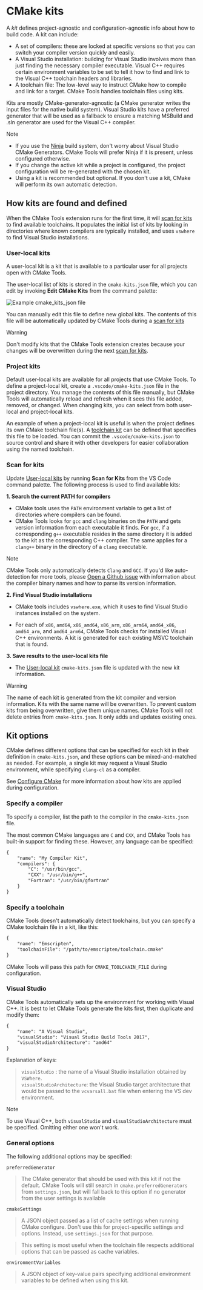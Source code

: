 # CMake kits

A _kit_ defines project-agnostic and configuration-agnostic info about how to build code. A kit can include:

- A set of compilers: these are locked at specific versions so that you can switch your compiler version quickly and easily.
- A Visual Studio installation: building for Visual Studio involves more than just finding the necessary compiler executable. Visual C++ requires certain environment variables to be set to tell it how to find and link to the Visual C++ toolchain headers and libraries.
- A toolchain file: The low-level way to instruct CMake how to compile and link for a target. CMake Tools handles toolchain files using kits.

Kits are mostly CMake-generator-agnostic (a CMake generator writes the input files for the native build system). Visual Studio kits have a preferred generator that will be used as a fallback to ensure a matching MSBuild and .sln generator are used for the Visual C++ compiler.

> [!NOTE]
> * If you use the [Ninja](https://ninja-build.org/) build system, don't worry about Visual Studio CMake Generators. CMake Tools will prefer Ninja if it is present, unless configured otherwise.
> * If you change the active kit while a project is configured, the project configuration will be re-generated with the chosen kit.
> * Using a kit is recommended but optional. If you don't use a kit, CMake will perform its own automatic detection.

## How kits are found and defined

When the CMake Tools extension runs for the first time, it will [scan for kits](#scan_for_kits) to find available toolchains. It populates the initial list of kits by looking in directories where known compilers are typically installed, and uses `vswhere` to find Visual Studio installations.

### User-local kits

A user-local kit is a kit that is available to a particular user for all projects open with CMake Tools.

The user-local list of kits is stored in the `cmake-kits.json` file, which you can edit by invoking **Edit CMake Kits** from the command palette:

![Example cmake_kits_json file](images/cmake_kits_json.png)

You can manually edit this file to define new global kits. The contents of this file will be automatically updated by CMake Tools during a [scan for kits](#scan_for_kits)

> [!WARNING]
> Don't modify kits that the CMake Tools extension creates because your changes will be overwritten during the next [scan for kits](#scan_for_kits).

### Project kits

Default user-local kits are available for all projects that use CMake Tools. To define a project-local kit, create a `.vscode/cmake-kits.json` file in the project directory. You manage the contents of this file manually, but CMake Tools will automatically reload and refresh when it sees this file added, removed, or changed. When changing kits, you can select from both user-local and project-local kits.

An example of when a project-local kit is useful is when the project defines its own CMake toolchain file(s). A [toolchain kit](#toolchain) can be defined that specifies this file to be loaded. You can commit the `.vscode/cmake-kits.json` to source control and share it with other developers for easier collaboration using the named toolchain.

### Scan for kits

Update [User-local kits](#user-local-kits) by running **Scan for Kits** from the VS Code command palette. The following process is used to find available kits:

**1. Search the current PATH for compilers**

 - CMake tools uses the `PATH` environment variable to get a list of directories where compilers can be found.
 - CMake Tools looks for `gcc` and `clang` binaries on the `PATH` and gets version information from each executable it finds. For `gcc`, if a corresponding `g++` executable resides in the same directory it is added to the kit as the corresponding C++ compiler. The same applies for a `clang++` binary in the directory of a `clang` executable.
 
> [!NOTE]
> CMake Tools only automatically detects `Clang` and `GCC`. If you'd like auto-detection for more tools, please [Open a Github issue](https://github.com/microsoft/vscode-cmake-tools/issues) with information about the compiler binary names and how to parse its version information.

**2. Find Visual Studio installations**

- CMake tools includes `vswhere.exe`, which it uses to find Visual Studio instances installed on the system.
 
- For each of `x86`, `amd64`, `x86_amd64`, `x86_arm`, `x86_arm64`, `amd64_x86`, `amd64_arm`, and `amd64_arm64`, CMake Tools checks for installed Visual C++ environments. A kit is generated for each existing MSVC toolchain that is found.

**3. Save results to the user-local kits file**

- The [User-local kit](#user-local-kits) `cmake-kits.json` file is updated with the new kit information.

> [!WARNING]
> The name of each kit is generated from the kit compiler and version information. Kits with the same name will be overwritten. To prevent custom kits from being overwritten, give them unique names. CMake Tools will not delete entries from `cmake-kits.json`. It only adds and updates existing ones.

## Kit options

CMake defines different options that can be specified for each kit in their definition in `cmake-kits.json`, and these options can be mixed-and-matched as needed. For example, a single kit may request a Visual Studio environment, while specifying `clang-cl` as a compiler.

See [Configure CMake](configure.md) for more information about how kits are applied during configuration.

### Specify a compiler

To specify a compiler, list the path to the compiler in the `cmake-kits.json` file.

The most common CMake languages are `C` and `CXX`, and CMake Tools has built-in support for finding these. However, any language can be specified:

```xml
{
    "name": "My Compiler Kit",
    "compilers": {
        "C": "/usr/bin/gcc",
        "CXX": "/usr/bin/g++",
        "Fortran": "/usr/bin/gfortran"
    }
}
```

### Specify a toolchain

CMake Tools doesn't automatically detect toolchains, but you can specify a CMake toolchain file in a kit, like this:

```xml
{
    "name": "Emscripten",
    "toolchainFile": "/path/to/emscripten/toolchain.cmake"
}
```

CMake Tools will pass this path for `CMAKE_TOOLCHAIN_FILE` during configuration.

### Visual Studio

CMake Tools automatically sets up the environment for working with Visual C++. It is best to let CMake Tools generate the kits first, then duplicate and modify them:

```xml
{
    "name": "A Visual Studio",
    "visualStudio": "Visual Studio Build Tools 2017",
    "visualStudioArchitecture": "amd64"
}
```

Explanation of keys:
> `visualStudio` : the name of a Visual Studio installation obtained by `VSWhere`.\
> `visualStudioArchitecture`: the Visual Studio target architecture that would be passed to the `vcvarsall.bat` file when entering the VS dev environment.

> [!NOTE]
> To use Visual C++, both `visualStudio` and `visualStudioArchitecture` must be specified. Omitting either one won't work.

### General options

The following additional options may be specified:

`preferredGenerator`

> The CMake generator that should be used with this kit if not the default. CMake Tools will still search in `cmake.preferredGenerators` from `settings.json`, but will fall back to this option if no generator from the user settings is available

`cmakeSettings`

> A JSON object passed as a list of cache settings when running CMake configure. Don't use this for project-specific settings and options. Instead, use `settings.json` for that purpose.

> This setting is most useful when the toolchain file respects additional options that can be passed as cache variables.

`environmentVariables`

> A JSON object of key-value pairs specifying additional environment variables to be defined when using this kit.
